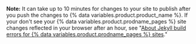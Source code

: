 **Note:** It can take up to 10 minutes for changes to your site to publish after you push the changes to {% data variables.product.product_name %}.  If your don't see your {% data variables.product.prodname_pages %} site changes reflected in your browser after an hour, see "[About Jekyll build errors for {% data variables.product.prodname_pages %} sites](/articles/about-jekyll-build-errors-for-github-pages-sites)."